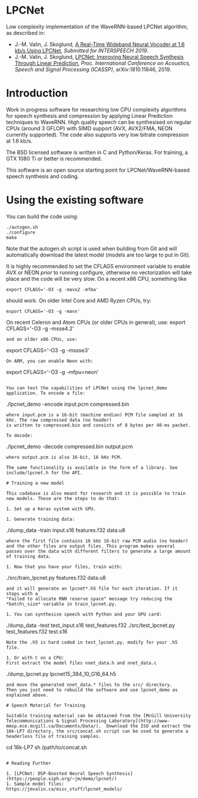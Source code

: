 # LPCNet

Low complexity implementation of the WaveRNN-based LPCNet algorithm, as described in:

- J.-M. Valin, J. Skoglund, [A Real-Time Wideband Neural Vocoder at 1.6 kb/s Using LPCNet](https://jmvalin.ca/papers/lpcnet_codec.pdf), *Submitted for INTERSPEECH 2019*.
- J.-M. Valin, J. Skoglund, [LPCNet: Improving Neural Speech Synthesis Through Linear Prediction](https://jmvalin.ca/papers/lpcnet_icassp2019.pdf), *Proc. International Conference on Acoustics, Speech and Signal Processing (ICASSP)*, arXiv:1810.11846, 2019.

# Introduction

Work in progress software for researching low CPU complexity algorithms for speech synthesis and compression by applying Linear Prediction techniques to WaveRNN. High quality speech can be synthesised on regular CPUs (around 3 GFLOP) with SIMD support (AVX, AVX2/FMA, NEON currently supported). The code also supports very low bitrate compression at 1.6 kb/s.

The BSD licensed software is written in C and Python/Keras. For training, a GTX 1080 Ti or better is recommended.

This software is an open source starting point for LPCNet/WaveRNN-based speech synthesis and coding.

# Using the existing software

You can build the code using:

```
./autogen.sh
./configure
make
```
Note that the autogen.sh script is used when building from Git and will automatically download the latest model
(models are too large to put in Git).

It is highly recommended to set the CFLAGS environment variable to enable AVX or NEON *prior* to running configure, otherwise
no vectorization will take place and the code will be very slow. On a recent x86 CPU, something like
```
export CFLAGS='-O3 -g -mavx2 -mfma'
```
should work. On older Intel Core and AMD Ryzen CPUs, try:
```
export CFLAGS='-O3 -g -mavx'
```
On recent Celeron and Atom CPUs (or older CPUs in general), use:
export CFLAGS='-O3 -g -msse4.2'
```
and on older x86 CPUs, use:
```
export CFLAGS='-O3 -g -mssse3'
```
On ARM, you can enable Neon with:
```
export CFLAGS='-O3 -g -mfpu=neon'
```

You can test the capabilities of LPCNet using the lpcnet_demo application. To encode a file:
```
./lpcnet_demo -encode input.pcm compressed.bin
```
where input.pcm is a 16-bit (machine endian) PCM file sampled at 16 kHz. The raw compressed data (no header)
is written to compressed.bin and consists of 8 bytes per 40-ms packet.

To decode:
```
./lpcnet_demo -decode compressed.bin output.pcm
```
where output.pcm is also 16-bit, 16 kHz PCM.

The same functionality is available in the form of a library. See include/lpcnet.h for the API.

# Training a new model

This codebase is also meant for research and it is possible to train new models. These are the steps to do that:

1. Set up a Keras system with GPU.

1. Generate training data:
   ```
   ./dump_data -train input.s16 features.f32 data.u8
   ```
   where the first file contains 16 kHz 16-bit raw PCM audio (no header) and the other files are output files. This program makes several passes over the data with different filters to generate a large amount of training data.

1. Now that you have your files, train with:
   ```
   ./src/train_lpcnet.py features.f32 data.u8
   ```
   and it will generate an lpcnet*.h5 file for each iteration. If it stops with a
   "Failed to allocate RNN reserve space" message try reducing the *batch\_size* variable in train_lpcnet.py.

1. You can synthesise speech with Python and your GPU card:
   ```
   ./dump_data -test test_input.s16 test_features.f32
   ./src/test_lpcnet.py test_features.f32 test.s16
   ```
   Note the .h5 is hard coded in test_lpcnet.py, modify for your .h5 file.

1. Or with C on a CPU:
   First extract the model files nnet_data.h and nnet_data.c
   ```
   ./dump_lpcnet.py lpcnet15_384_10_G16_64.h5
   ```
   and move the generated nnet_data.* files to the src/ directory.
   Then you just need to rebuild the software and use lpcnet_demo as explained above.

# Speech Material for Training 

Suitable training material can be obtained from the [McGill University Telecommunications & Signal Processing Laboratory](http://www-mmsp.ece.mcgill.ca/Documents/Data/).  Download the ISO and extract the 16k-LP7 directory, the src/concat.sh script can be used to generate a headerless file of training samples.
```
cd 16k-LP7
sh /path/to/concat.sh
```

# Reading Further

1. [LPCNet: DSP-Boosted Neural Speech Synthesis](https://people.xiph.org/~jm/demo/lpcnet/)
1. Sample model files:
https://jmvalin.ca/misc_stuff/lpcnet_models/

